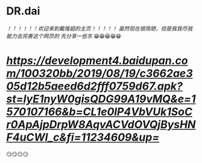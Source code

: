 # DR.dai




*！！！！！！欢迎来到戴隆超的主页！！！！！*
*虽然现在很简陋，但是我我尽我能力去完善这个网页的*
*先分享一些东*
😁😁😁😁😁

# *https://development4.baidupan.com/100320bb/2019/08/19/c3662ae305d12b5aeed6d2fff0759d67.apk?st=IyE1nyW0gisQDG99A19vMQ&e=1570107166&b=CL1e0lP4VbVUk1SoCr0ApAjpDrpW8AqvACVdOVQjBysHNF4uCWI_c&fi=11234609&up=* 
😏😏😏😏

